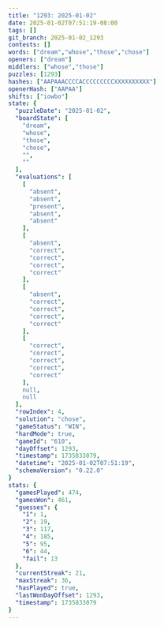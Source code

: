 ```yaml
---
title: "1293: 2025-01-02"
date: 2025-01-02T07:51:19-08:00
tags: []
git_branch: 2025-01-02_1293
contests: []
words: ["dream","whose","those","chose"]
openers: ["dream"]
middlers: ["whose","those"]
puzzles: [1293]
hashes: ["AAPAAACCCCACCCCCCCCCXXXXXXXXXX"]
openerHash: ["AAPAA"]
shifts: ["iowbo"]
state: {
  "puzzleDate": "2025-01-02",
  "boardState": [
    "dream",
    "whose",
    "those",
    "chose",
    "",
    ""
  ],
  "evaluations": [
    [
      "absent",
      "absent",
      "present",
      "absent",
      "absent"
    ],
    [
      "absent",
      "correct",
      "correct",
      "correct",
      "correct"
    ],
    [
      "absent",
      "correct",
      "correct",
      "correct",
      "correct"
    ],
    [
      "correct",
      "correct",
      "correct",
      "correct",
      "correct"
    ],
    null,
    null
  ],
  "rowIndex": 4,
  "solution": "chose",
  "gameStatus": "WIN",
  "hardMode": true,
  "gameId": "610",
  "dayOffset": 1293,
  "timestamp": 1735833079,
  "datetime": "2025-01-02T07:51:19",
  "schemaVersion": "0.22.0"
}
stats: {
  "gamesPlayed": 474,
  "gamesWon": 461,
  "guesses": {
    "1": 1,
    "2": 19,
    "3": 117,
    "4": 185,
    "5": 95,
    "6": 44,
    "fail": 13
  },
  "currentStreak": 21,
  "maxStreak": 36,
  "hasPlayed": true,
  "lastWonDayOffset": 1293,
  "timestamp": 1735833079
}
---
```

<!-- more -->
